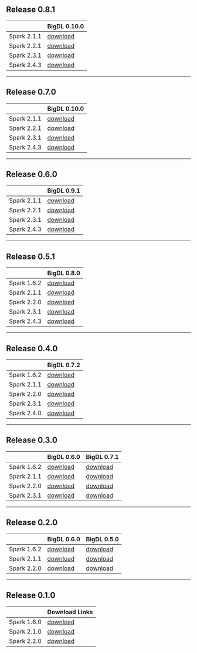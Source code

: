 ## **Release 0.8.1**

| | BigDL 0.10.0 | 
| ------------- | --------- |
| Spark 2.1.1   | [download](https://repo1.maven.org/maven2/com/intel/analytics/zoo/analytics-zoo-bigdl_0.10.0-spark_2.1.1/0.8.1/analytics-zoo-bigdl_0.10.0-spark_2.1.1-0.8.1-dist-all.zip)|
| Spark 2.2.1   | [download](https://repo1.maven.org/maven2/com/intel/analytics/zoo/analytics-zoo-bigdl_0.10.0-spark_2.2.1/0.8.1/analytics-zoo-bigdl_0.10.0-spark_2.2.1-0.8.1-dist-all.zip)|
| Spark 2.3.1   | [download](https://repo1.maven.org/maven2/com/intel/analytics/zoo/analytics-zoo-bigdl_0.10.0-spark_2.3.1/0.8.1/analytics-zoo-bigdl_0.10.0-spark_2.3.1-0.8.1-dist-all.zip)|
| Spark 2.4.3   | [download](https://repo1.maven.org/maven2/com/intel/analytics/zoo/analytics-zoo-bigdl_0.10.0-spark_2.4.3/0.8.1/analytics-zoo-bigdl_0.10.0-spark_2.4.3-0.8.1-dist-all.zip)

---
## **Release 0.7.0** 

| | BigDL 0.10.0 | 
| ------------- | --------- |
| Spark 2.1.1   | [download](https://repo1.maven.org/maven2/com/intel/analytics/zoo/analytics-zoo-bigdl_0.10.0-spark_2.1.1/0.7.0/analytics-zoo-bigdl_0.10.0-spark_2.1.1-0.7.0-dist-all.zip)|
| Spark 2.2.1   | [download](https://repo1.maven.org/maven2/com/intel/analytics/zoo/analytics-zoo-bigdl_0.10.0-spark_2.2.1/0.7.0/analytics-zoo-bigdl_0.10.0-spark_2.2.1-0.7.0-dist-all.zip)|
| Spark 2.3.1   | [download](https://repo1.maven.org/maven2/com/intel/analytics/zoo/analytics-zoo-bigdl_0.10.0-spark_2.3.1/0.7.0/analytics-zoo-bigdl_0.10.0-spark_2.3.1-0.7.0-dist-all.zip)|
| Spark 2.4.3   | [download](https://repo1.maven.org/maven2/com/intel/analytics/zoo/analytics-zoo-bigdl_0.10.0-spark_2.4.3/0.7.0/analytics-zoo-bigdl_0.10.0-spark_2.4.3-0.7.0-dist-all.zip)

---
## **Release 0.6.0**

| | BigDL 0.9.1 | 
| ------------- | --------- |
| Spark 2.1.1   | [download](http://central.maven.org/maven2/com/intel/analytics/zoo/analytics-zoo-bigdl_0.9.1-spark_2.1.1/0.6.0/analytics-zoo-bigdl_0.9.1-spark_2.1.1-0.6.0-dist-all.zip)|
| Spark 2.2.1   | [download](http://central.maven.org/maven2/com/intel/analytics/zoo/analytics-zoo-bigdl_0.9.1-spark_2.2.1/0.6.0/analytics-zoo-bigdl_0.9.1-spark_2.2.1-0.6.0-dist-all.zip)|
| Spark 2.3.1   | [download](http://central.maven.org/maven2/com/intel/analytics/zoo/analytics-zoo-bigdl_0.9.1-spark_2.3.1/0.6.0/analytics-zoo-bigdl_0.9.1-spark_2.3.1-0.6.0-dist-all.zip)|
| Spark 2.4.3   | [download](http://central.maven.org/maven2/com/intel/analytics/zoo/analytics-zoo-bigdl_0.9.1-spark_2.4.3/0.6.0/analytics-zoo-bigdl_0.9.1-spark_2.4.3-0.6.0-dist-all.zip)

---
## **Release 0.5.1**

| | BigDL 0.8.0 | 
| ------------- | --------- |
| Spark 1.6.2   | [download](http://central.maven.org/maven2/com/intel/analytics/zoo/analytics-zoo-bigdl_0.8.0-spark_1.6.2/0.5.1/analytics-zoo-bigdl_0.8.0-spark_1.6.2-0.5.1-dist-all.zip)| 
| Spark 2.1.1   | [download](http://central.maven.org/maven2/com/intel/analytics/zoo/analytics-zoo-bigdl_0.8.0-spark_2.1.1/0.5.1/analytics-zoo-bigdl_0.8.0-spark_2.1.1-0.5.1-dist-all.zip)|
| Spark 2.2.0   | [download](http://central.maven.org/maven2/com/intel/analytics/zoo/analytics-zoo-bigdl_0.8.0-spark_2.2.0/0.5.1/analytics-zoo-bigdl_0.8.0-spark_2.2.0-0.5.1-dist-all.zip)|
| Spark 2.3.1   | [download](http://central.maven.org/maven2/com/intel/analytics/zoo/analytics-zoo-bigdl_0.8.0-spark_2.3.1/0.5.1/analytics-zoo-bigdl_0.8.0-spark_2.3.1-0.5.1-dist-all.zip)|
| Spark 2.4.3   | [download](http://central.maven.org/maven2/com/intel/analytics/zoo/analytics-zoo-bigdl_0.8.0-spark_2.4.3/0.5.1/analytics-zoo-bigdl_0.8.0-spark_2.4.3-0.5.1-dist-all.zip)|

---
## **Release 0.4.0**

| | BigDL 0.7.2 | 
| ------------- | --------- |
| Spark 1.6.2   | [download](https://oss.sonatype.org/content/repositories/releases/com/intel/analytics/zoo/analytics-zoo-bigdl_0.7.2-spark_1.6.2/0.4.0/analytics-zoo-bigdl_0.7.2-spark_1.6.2-0.4.0-dist-all.zip)| 
| Spark 2.1.1   | [download](https://oss.sonatype.org/content/repositories/releases/com/intel/analytics/zoo/analytics-zoo-bigdl_0.7.2-spark_2.1.1/0.4.0/analytics-zoo-bigdl_0.7.2-spark_2.1.1-0.4.0-dist-all.zip)|
| Spark 2.2.0   | [download](https://oss.sonatype.org/content/repositories/releases/com/intel/analytics/zoo/analytics-zoo-bigdl_0.7.2-spark_2.2.0/0.4.0/analytics-zoo-bigdl_0.7.2-spark_2.2.0-0.4.0-dist-all.zip)|
| Spark 2.3.1   | [download](https://oss.sonatype.org/content/repositories/releases/com/intel/analytics/zoo/analytics-zoo-bigdl_0.7.2-spark_2.3.1/0.4.0/analytics-zoo-bigdl_0.7.2-spark_2.3.1-0.4.0-dist-all.zip)|
| Spark 2.4.0   | [download](https://oss.sonatype.org/content/repositories/releases/com/intel/analytics/zoo/analytics-zoo-bigdl_0.7.2-spark_2.4.0/0.4.0/analytics-zoo-bigdl_0.7.2-spark_2.4.0-0.4.0-dist-all.zip)|

---
## **Release 0.3.0**

| | BigDL 0.6.0 | BigDL 0.7.1 |
| ------------- | --------- |--------- |
| Spark 1.6.2   | [download](https://oss.sonatype.org/content/repositories/releases/com/intel/analytics/zoo/analytics-zoo-bigdl_0.6.0-spark_1.6.2/0.3.0/analytics-zoo-bigdl_0.6.0-spark_1.6.2-0.3.0-dist-all.zip)| [download]( https://oss.sonatype.org/content/repositories/releases/com/intel/analytics/zoo/analytics-zoo-bigdl_0.7.1-spark_1.6.2/0.3.0/analytics-zoo-bigdl_0.7.1-spark_1.6.2-0.3.0-dist-all.zip)|
| Spark 2.1.1   | [download](https://oss.sonatype.org/content/repositories/releases/com/intel/analytics/zoo/analytics-zoo-bigdl_0.6.0-spark_2.1.1/0.3.0/analytics-zoo-bigdl_0.6.0-spark_2.1.1-0.3.0-dist-all.zip/)| [download]( https://oss.sonatype.org/content/repositories/releases/com/intel/analytics/zoo/analytics-zoo-bigdl_0.7.1-spark_2.1.1/0.3.0/analytics-zoo-bigdl_0.7.1-spark_2.1.1-0.3.0-dist-all.zip)|
| Spark 2.2.0   | [download](https://oss.sonatype.org/content/repositories/releases/com/intel/analytics/zoo/analytics-zoo-bigdl_0.6.0-spark_2.2.0/0.3.0/analytics-zoo-bigdl_0.6.0-spark_2.2.0-0.3.0-dist-all.zip)| [download]( https://oss.sonatype.org/content/repositories/releases/com/intel/analytics/zoo/analytics-zoo-bigdl_0.7.1-spark_2.2.0/0.3.0/analytics-zoo-bigdl_0.7.1-spark_2.2.0-0.3.0-dist-all.zip)|
| Spark 2.3.1   | [download](https://oss.sonatype.org/content/repositories/releases/com/intel/analytics/zoo/analytics-zoo-bigdl_0.6.0-spark_2.3.1/0.3.0/analytics-zoo-bigdl_0.6.0-spark_2.3.1-0.3.0-dist-all.zip)| [download]( https://oss.sonatype.org/content/repositories/releases/com/intel/analytics/zoo/analytics-zoo-bigdl_0.7.1-spark_2.3.1/0.3.0/analytics-zoo-bigdl_0.7.1-spark_2.3.1-0.3.0-dist-all.zip)|

---
## **Release 0.2.0**

| | BigDL 0.6.0 | BigDL 0.5.0 |
| ------------- | --------- | --------- |
| Spark 1.6.2   | [download](https://oss.sonatype.org/content/groups/public/com/intel/analytics/zoo/analytics-zoo-bigdl_0.6.0-spark_1.6.2/0.2.0/analytics-zoo-bigdl_0.6.0-spark_1.6.2-0.2.0-dist-all.zip) | [download](https://oss.sonatype.org/content/groups/public/com/intel/analytics/zoo/analytics-zoo-bigdl_0.5.0-spark_1.6.2/0.2.0/analytics-zoo-bigdl_0.5.0-spark_1.6.2-0.2.0-dist-all.zip) | 
| Spark 2.1.1   | [download](https://oss.sonatype.org/content/groups/public/com/intel/analytics/zoo/analytics-zoo-bigdl_0.6.0-spark_2.1.1/0.2.0/analytics-zoo-bigdl_0.6.0-spark_2.1.1-0.2.0-dist-all.zip) |[download](https://oss.sonatype.org/content/groups/public/com/intel/analytics/zoo/analytics-zoo-bigdl_0.5.0-spark_2.1.1/0.2.0/analytics-zoo-bigdl_0.5.0-spark_2.1.1-0.2.0-dist-all.zip)|
| Spark 2.2.0   | [download](https://oss.sonatype.org/content/groups/public/com/intel/analytics/zoo/analytics-zoo-bigdl_0.6.0-spark_2.2.0/0.2.0/analytics-zoo-bigdl_0.6.0-spark_2.2.0-0.2.0-dist-all.zip) |[download](https://oss.sonatype.org/content/groups/public/com/intel/analytics/zoo/analytics-zoo-bigdl_0.5.0-spark_2.2.0/0.2.0/analytics-zoo-bigdl_0.5.0-spark_2.2.0-0.2.0-dist-all.zip)|

---
## **Release 0.1.0**

| | Download Links |
| ------------- | --------- | 
| Spark 1.6.0   | [download](https://oss.sonatype.org/content/repositories/releases/com/intel/analytics/zoo/analytics-zoo-SPARK_1.6/0.1.0/analytics-zoo-SPARK_1.6-0.1.0-dist.zip) | 
| Spark 2.1.0   | [download](https://oss.sonatype.org/content/repositories/releases/com/intel/analytics/zoo/analytics-zoo-SPARK_2.1/0.1.0/analytics-zoo-SPARK_2.1-0.1.0-dist.zip) |
| Spark 2.2.0   | [download](https://oss.sonatype.org/content/repositories/releases/com/intel/analytics/zoo/analytics-zoo-SPARK_2.2/0.1.0/analytics-zoo-SPARK_2.2-0.1.0-dist.zip) |
